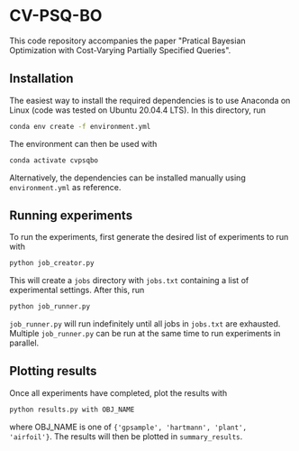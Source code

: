 # CV-PSQ-BO
This code repository accompanies the paper "Pratical Bayesian Optimization
with Cost-Varying Partially Specified Queries".

## Installation
The easiest way to install the required dependencies is to use Anaconda
on Linux (code was tested on Ubuntu 20.04.4 LTS). In this directory,
run
```bash
conda env create -f environment.yml
```
The environment can then be used with
```bash
conda activate cvpsqbo
```
Alternatively, the dependencies can be installed manually using 
``environment.yml`` as reference.

## Running experiments
To run the experiments, first generate the desired list of experiments
to run with
```bash
python job_creator.py
```
This will create a ``jobs`` directory with ``jobs.txt`` containing
a list of experimental settings. After this, run
```bash
python job_runner.py
```
``job_runner.py`` will run indefinitely until all jobs in ``jobs.txt``
are exhausted. Multiple ``job_runner.py`` can be run at the same time
to run experiments in parallel.

## Plotting results
Once all experiments have completed, plot the results with
```bash
python results.py with OBJ_NAME
```
where OBJ_NAME is one of ``{'gpsample', 'hartmann', 'plant', 
'airfoil'}``. The results will then be plotted in ``summary_results``.
